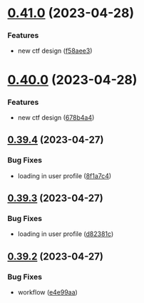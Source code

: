 # [0.41.0](https://github.com/thecyberworld/thecyberhub.org/compare/v0.40.0...v0.41.0) (2023-04-28)


### Features

* new ctf design ([f58aee3](https://github.com/thecyberworld/thecyberhub.org/commit/f58aee34aeccd1b252ebdc0fa5fc2a67c701613e))



# [0.40.0](https://github.com/thecyberworld/thecyberhub.org/compare/v0.39.4...v0.40.0) (2023-04-28)


### Features

* new ctf design ([678b4a4](https://github.com/thecyberworld/thecyberhub.org/commit/678b4a47dc1ec13fae789869cffbee6cf4b92987))



## [0.39.4](https://github.com/thecyberworld/thecyberhub.org/compare/v0.39.3...v0.39.4) (2023-04-27)


### Bug Fixes

* loading in user profile ([8f1a7c4](https://github.com/thecyberworld/thecyberhub.org/commit/8f1a7c4b56c7d71324bd4f982b993873485b641c))



## [0.39.3](https://github.com/thecyberworld/thecyberhub.org/compare/v0.39.2...v0.39.3) (2023-04-27)


### Bug Fixes

* loading in user profile ([d82381c](https://github.com/thecyberworld/thecyberhub.org/commit/d82381cc7d99b73d52a5ca5040b0fdfad73a2410))



## [0.39.2](https://github.com/thecyberworld/thecyberhub.org/compare/v0.39.1...v0.39.2) (2023-04-27)


### Bug Fixes

* workflow ([e4e99aa](https://github.com/thecyberworld/thecyberhub.org/commit/e4e99aaa56b51f3ff58d1833b0a7a28bb14f7784))



